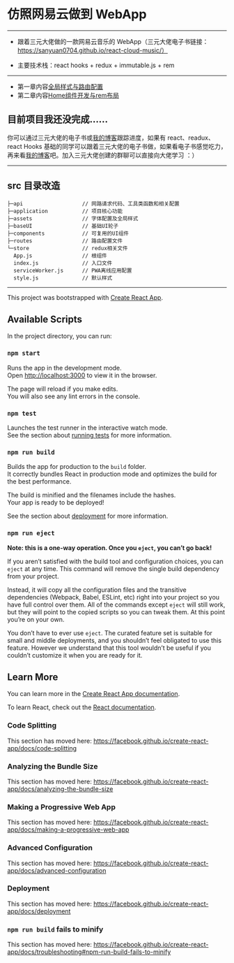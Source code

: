 # 仿照网易云做到 WebApp

---

- 跟着三元大佬做的一款网易云音乐的 WebApp（三元大佬电子书链接：https://sanyuan0704.github.io/react-cloud-music/）
  
- 主要技术栈：react hooks + redux + immutable.js + rem

---

- 第一章内容[全局样式与路由配置](https://lemonsea.github.io/2019/09/08/%E4%BB%BF%E7%BD%91%E6%98%93%E4%BA%91%E5%81%9A%E7%9A%84%20WebApp%EF%BC%88%E4%B8%80%EF%BC%89/#more)
- 第二章内容[Home组件开发与rem布局](https://lemonsea.github.io/2019/09/09/%E4%BB%BF%E7%BD%91%E6%98%93%E4%BA%91%E5%81%9A%E7%9A%84%20WebApp%EF%BC%88%E4%BA%8C%EF%BC%89/#more)

## 目前项目我还没完成……
你可以通过三元大佬的电子书或[我的博客](https://lemonsea.github.io/)跟踪进度，如果有 react、readux、react Hooks 基础的同学可以跟着三元大佬的电子书做，如果看电子书感觉吃力，再来看[我的博客](https://lemonsea.github.io/)吧。加入三元大佬创建的群聊可以直接向大佬学习 ：）

---

## src 目录改造
```
├─api                   // 网路请求代码、工具类函数和相关配置
├─application           // 项目核心功能
├─assets                // 字体配置及全局样式
├─baseUI                // 基础UI轮子
├─components            // 可复用的UI组件
├─routes                // 路由配置文件
└─store                 // redux相关文件
  App.js                // 根组件
  index.js              // 入口文件
  serviceWorker.js      // PWA离线应用配置
  style.js              // 默认样式
```

---

This project was bootstrapped with [Create React App](https://github.com/facebook/create-react-app).

## Available Scripts

In the project directory, you can run:

### `npm start`

Runs the app in the development mode.<br>
Open [http://localhost:3000](http://localhost:3000) to view it in the browser.

The page will reload if you make edits.<br>
You will also see any lint errors in the console.

### `npm test`

Launches the test runner in the interactive watch mode.<br>
See the section about [running tests](https://facebook.github.io/create-react-app/docs/running-tests) for more information.

### `npm run build`

Builds the app for production to the `build` folder.<br>
It correctly bundles React in production mode and optimizes the build for the best performance.

The build is minified and the filenames include the hashes.<br>
Your app is ready to be deployed!

See the section about [deployment](https://facebook.github.io/create-react-app/docs/deployment) for more information.

### `npm run eject`

**Note: this is a one-way operation. Once you `eject`, you can’t go back!**

If you aren’t satisfied with the build tool and configuration choices, you can `eject` at any time. This command will remove the single build dependency from your project.

Instead, it will copy all the configuration files and the transitive dependencies (Webpack, Babel, ESLint, etc) right into your project so you have full control over them. All of the commands except `eject` will still work, but they will point to the copied scripts so you can tweak them. At this point you’re on your own.

You don’t have to ever use `eject`. The curated feature set is suitable for small and middle deployments, and you shouldn’t feel obligated to use this feature. However we understand that this tool wouldn’t be useful if you couldn’t customize it when you are ready for it.

## Learn More

You can learn more in the [Create React App documentation](https://facebook.github.io/create-react-app/docs/getting-started).

To learn React, check out the [React documentation](https://reactjs.org/).

### Code Splitting

This section has moved here: https://facebook.github.io/create-react-app/docs/code-splitting

### Analyzing the Bundle Size

This section has moved here: https://facebook.github.io/create-react-app/docs/analyzing-the-bundle-size

### Making a Progressive Web App

This section has moved here: https://facebook.github.io/create-react-app/docs/making-a-progressive-web-app

### Advanced Configuration

This section has moved here: https://facebook.github.io/create-react-app/docs/advanced-configuration

### Deployment

This section has moved here: https://facebook.github.io/create-react-app/docs/deployment

### `npm run build` fails to minify

This section has moved here: https://facebook.github.io/create-react-app/docs/troubleshooting#npm-run-build-fails-to-minify
